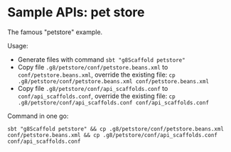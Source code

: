 # Sample APIs: pet store

The famous "petstore" example.

Usage:
- Generate files with command `sbt "g8Scaffold petstore"`
- Copy file `.g8/petstore/conf/petstore.beans.xml` to `conf/petstore.beans.xml`, override the existing file: `cp .g8/petstore/conf/petstore.beans.xml conf/petstore.beans.xml`
- Copy file `.g8/petstore/conf/api_scaffolds.conf` to `conf/api_scaffolds.conf`, override the existing file: `cp .g8/petstore/conf/api_scaffolds.conf conf/api_scaffolds.conf`

Command in one go:

```shell
sbt "g8Scaffold petstore" && cp .g8/petstore/conf/petstore.beans.xml conf/petstore.beans.xml && cp .g8/petstore/conf/api_scaffolds.conf conf/api_scaffolds.conf
```
